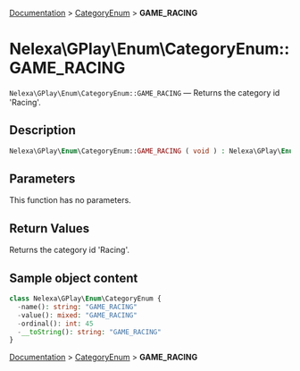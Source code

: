 [Documentation](../../README.md) > [CategoryEnum](README.md) > **GAME_RACING**

# Nelexa\GPlay\Enum\CategoryEnum::GAME_RACING
`Nelexa\GPlay\Enum\CategoryEnum::GAME_RACING` — Returns the category id 'Racing'.

## Description
```php
Nelexa\GPlay\Enum\CategoryEnum::GAME_RACING ( void ) : Nelexa\GPlay\Enum\CategoryEnum
```

## Parameters
This function has no parameters.

## Return Values
Returns the category id 'Racing'.

## Sample object content
```php
class Nelexa\GPlay\Enum\CategoryEnum {
  -name(): string: "GAME_RACING"
  -value(): mixed: "GAME_RACING"
  -ordinal(): int: 45
  -__toString(): string: "GAME_RACING"
}
```

[Documentation](../../README.md) > [CategoryEnum](README.md) > **GAME_RACING**
